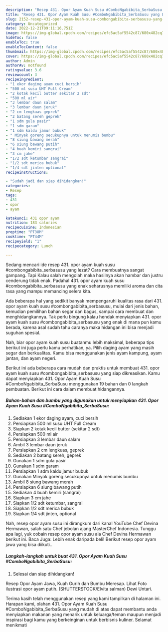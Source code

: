 ```yaml
---
description: "Resep 431. Opor Ayam Kuah Susu #ComboNgabibita_SerbaSusu yang Lezat, Buat Buka Puasa Bisa Manjain Lidah"
title: "Resep 431. Opor Ayam Kuah Susu #ComboNgabibita_SerbaSusu yang Lezat, Buat Buka Puasa Bisa Manjain Lidah"
slug: 2152-resep-431-opor-ayam-kuah-susu-combongabibita-serbasusu-yang-lezat-buat-buka-puasa-bisa-manjain-lidah
category: Uncategorized
date: 2022-12-21T09:11:16.751Z
image: https://img-global.cpcdn.com/recipes/efc5ac5af5542c87/680x482cq70/431-opor-ayam-kuah-susu-combongabibita_serbasusu-foto-resep-utama.jpg
hideToc: false
enableToc: true
enableTocContent: false
thumbnail: https://img-global.cpcdn.com/recipes/efc5ac5af5542c87/680x482cq70/431-opor-ayam-kuah-susu-combongabibita_serbasusu-foto-resep-utama.jpg
cover: https://img-global.cpcdn.com/recipes/efc5ac5af5542c87/680x482cq70/431-opor-ayam-kuah-susu-combongabibita_serbasusu-foto-resep-utama.jpg
author: Admin
authorAv: notfound
ratingvalue: 3.6
reviewcount: 3
recipeingredient:
- "1 ekor daging ayam cuci bersih"
- "500 ml susu UHT Full Cream"
- "2 kotak kecil butter sekitar 2 sdt"
- "500 ml air"
- "3 lembar daun salam"
- "3 lembar daun jeruk"
- "2 cm lengkuas geprek"
- "2 batang sereh geprek"
- "1 sdm gula pasir"
- "1 sdm garam"
- "1 sdm kaldu jamur bubuk"
- " Minyak goreng secukupnya untuk menumis bumbu"
- "8 siung bawang merah"
- "6 siung bawang putih"
- "4 buah kemiri sangrai"
- "3 cm jahe"
- "1/2 sdt ketumbar sangrai"
- "1/2 sdt merica bubuk"
- "1/4 sdt jinten optional"
recipeinstructions:

- "Sudah jadi dan siap dihidangkan!"
categories:
- Resep
tags:
- 431
- opor
- ayam

katakunci: 431 opor ayam 
nutrition: 183 calories
recipecuisine: Indonesian
preptime: "PT38M"
cooktime: "PT44M"
recipeyield: "1"
recipecategory: Lunch

---
```



Sedang mencari ide resep 431. opor ayam kuah susu #combongabibita_serbasusu yang lezat? Cara membuatnya sangat gampang. Tapi Kalau salah mengolah maka hasilnya akan hambar dan justru cenderung tidak enak. Padahal 431. opor ayam kuah susu #combongabibita_serbasusu yang enak seharusnya memiliki aroma dan cita rasa yang mampu memancing selera kita.


Ada beberapa hal yang sedikit banyak mempengaruhi kualitas rasa dari 431. opor ayam kuah susu #combongabibita_serbasusu, mulai dari jenis bahan, kemudian pemilihan bahan segar dan bagus, sampai cara membuat dan menghidangkannya. Tak perlu bingung kalau hendak menyiapkan 431. opor ayam kuah susu #combongabibita_serbasusu yang enak di mana pun kamu berada, karena asal sudah tahu caranya maka hidangan ini bisa menjadi suguhan spesial.

Nah, biar opor ayam kuah susu buatanmu lebih maksimal, beberapa tips berikut ini juga perlu kamu perhatikan, ya. Pilih daging ayam yang masih segar dan berkualitas. Kamu bisa menggunakan jenis ayam kampung, ayam jantan, dan ayam negeri.


Berikut ini ada beberapa cara mudah dan praktis untuk membuat 431. opor ayam kuah susu #combongabibita_serbasusu yang siap dikreasikan. Kamu dapat menyiapkan 431. Opor Ayam Kuah Susu #ComboNgabibita_SerbaSusu menggunakan 19 bahan dan 0 langkah pembuatan. Berikut ini cara dalam membuat hidangannya.

<!--inarticleads1-->

##### Bahan-bahan dan bumbu yang digunakan untuk menyiapkan 431. Opor Ayam Kuah Susu #ComboNgabibita_SerbaSusu:

1. Sediakan 1 ekor daging ayam, cuci bersih
1. Persiapkan 500 ml susu UHT Full Cream
1. Siapkan 2 kotak kecil butter (sekitar 2 sdt)
1. Persiapkan 500 ml air
1. Persiapkan 3 lembar daun salam
1. Ambil 3 lembar daun jeruk
1. Persiapkan 2 cm lengkuas, geprek
1. Sediakan 2 batang sereh, geprek
1. Gunakan 1 sdm gula pasir
1. Gunakan 1 sdm garam
1. Persiapkan 1 sdm kaldu jamur bubuk
1. Gunakan  Minyak goreng secukupnya untuk menumis bumbu
1. Ambil 8 siung bawang merah
1. Persiapkan 6 siung bawang putih
1. Sediakan 4 buah kemiri (sangrai)
1. Siapkan 3 cm jahe
1. Siapkan 1/2 sdt ketumbar, sangrai
1. Siapkan 1/2 sdt merica bubuk
1. Siapkan 1/4 sdt jinten, optional


Nah, resep opor ayam susu ini dirangkum dari kanal YouTube Chef Devina Hermawan, salah satu Chef jebolan ajang MasterChef Indonesia. Tunggu apa lagi, yuk cobain resep opor ayam susu ala Chef Devina Hermawan berikut ini. Baca Juga: Lebih enak daripada beli! Berikut resep opor ayam jawa yang bisa diikuti.. 

<!--inarticleads2-->

##### Langkah-langkah untuk buat 431. Opor Ayam Kuah Susu #ComboNgabibita_SerbaSusu:


1. Selesai dan siap dihidangkan!

Resep Opor Ayam Jawa, Kuah Gurih dan Bumbu Meresap. Lihat Foto ilustrasi opor ayam putih. (SHUTTERSTOCK/Elvita salman) Dewi Untari. 

Terima kasih telah menggunakan resep yang kami tampilkan di halaman ini. Harapan kami, olahan 431. Opor Ayam Kuah Susu #ComboNgabibita_SerbaSusu yang mudah di atas dapat membantu anda menyiapkan makanan yang menarik untuk keluarga/teman maupun menjadi inspirasi bagi kamu yang berkeinginan untuk berbisnis kuliner. Selamat menikmati
